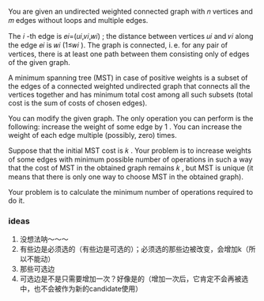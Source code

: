 You are given an undirected weighted connected graph with 𝑛
 vertices and 𝑚
 edges without loops and multiple edges.

The 𝑖
-th edge is 𝑒𝑖=(𝑢𝑖,𝑣𝑖,𝑤𝑖)
; the distance between vertices 𝑢𝑖
 and 𝑣𝑖
 along the edge 𝑒𝑖
 is 𝑤𝑖
 (1≤𝑤𝑖
). The graph is connected, i. e. for any pair of vertices, there is at least one path between them consisting only of edges of the given graph.

A minimum spanning tree (MST) in case of positive weights is a subset of the edges of a connected weighted undirected graph that connects all the vertices together and has minimum total cost among all such subsets (total cost is the sum of costs of chosen edges).

You can modify the given graph. The only operation you can perform is the following: increase the weight of some edge by 1
. You can increase the weight of each edge multiple (possibly, zero) times.

Suppose that the initial MST cost is 𝑘
. Your problem is to increase weights of some edges with minimum possible number of operations in such a way that the cost of MST in the obtained graph remains 𝑘
, but MST is unique (it means that there is only one way to choose MST in the obtained graph).

Your problem is to calculate the minimum number of operations required to do it.

### ideas
1. 没想法呐～～～
2. 有些边是必须选的（有些边是可选的）；必须选的那些边被改变，会增加k（所以不能动）
3. 那些可选边
4. 可选边是不是只需要增加一次？好像是的（增加一次后，它肯定不会再被选中，也不会被作为新的candidate使用）